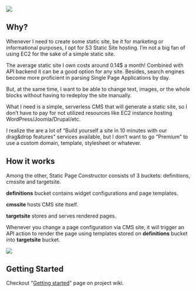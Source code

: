 <img src="{{ '/assets/images/screenshot.png'| relative_url }}" style="max-width: 100%;">

## Why?

Whenever I need to create some static site, be it for marketing or informational purposes, I opt for S3 Static Site hosting. I’m not a big fan of using EC2 for the sake of a simple static site.

The average static site I own costs around 0.14$ a month! Combined with API backend it can be a good option for any site. Besides, search engines become more proficient in parsing Single Page Applications by day.

But, at the same time, I want to be able to change text, images, or the whole blocks without having to redeploy the site manually.

What I need is a simple, serverless CMS that will generate a static site, so I don’t have to pay for not utilized resources like EC2 instance hosting WordPress/Joomla/Drupal/etc.

I realize the are a lot of “Build yourself a site in 10 minutes with our drag&drop features” services available, but I don’t want to go “Premium” to use a custom domain, template, stylesheet or whatever.

## How it works

Among the other, Static Page Constructor consists of 3 buckets: definitions, cmssite and targetsite.

**definitions** bucket contains widget configurations and page templates.

**cmssite** hosts CMS site itself.

**targetsite** stores and serves rendered pages.

Whenever you change a page configuration via CMS site, it will trigger an API action to render the page using templates stored on **definitions** bucket into **targetsite** bucket.

<img src="{{ '/assets/images/how-it-works.png'| relative_url }}" style="max-width: 100%;">

## Getting Started

Checkout "[Getting started](https://github.com/pkorzh/static-page-constructor/wiki/Getting-started)" page on project wiki.
